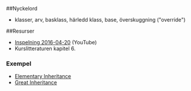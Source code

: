 ##Nyckelord

- klasser, arv, basklass, härledd klass, base, överskuggning ("override")

##Resurser
- [Inspelning 2016-04-20](https://www.youtube.com/watch?v=tnR3PGonEQA&index=6&list=PLWl8eY9vSb6hc_gOuKh4_HuPHlvY4-93r) (YouTube)
- Kurslitteraturen kapitel 6.

### Exempel
- [Elementary Inheritance](https://github.com/1dv024/example-elementary-inheritance)
- [Great Inheritance](https://github.com/1dv024/example-great-inheritance)